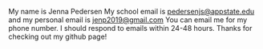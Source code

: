 My name is Jenna Pedersen
My school email is pedersenjs@appstate.edu and my personal email is jenp2019@gmail.com
You can email me for my phone number.
I should respond to emails within 24-48 hours.
Thanks for checking out my github page!
